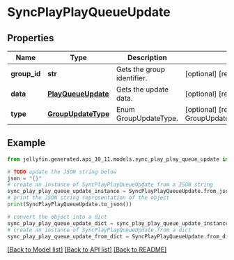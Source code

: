 # SyncPlayPlayQueueUpdate


## Properties

Name | Type | Description | Notes
------------ | ------------- | ------------- | -------------
**group_id** | **str** | Gets the group identifier. | [optional] [readonly] 
**data** | [**PlayQueueUpdate**](PlayQueueUpdate.md) | Gets the update data. | [optional] [readonly] 
**type** | [**GroupUpdateType**](GroupUpdateType.md) | Enum GroupUpdateType. | [optional] [readonly] [default to GroupUpdateType.PLAYQUEUE]

## Example

```python
from jellyfin.generated.api_10_11.models.sync_play_play_queue_update import SyncPlayPlayQueueUpdate

# TODO update the JSON string below
json = "{}"
# create an instance of SyncPlayPlayQueueUpdate from a JSON string
sync_play_play_queue_update_instance = SyncPlayPlayQueueUpdate.from_json(json)
# print the JSON string representation of the object
print(SyncPlayPlayQueueUpdate.to_json())

# convert the object into a dict
sync_play_play_queue_update_dict = sync_play_play_queue_update_instance.to_dict()
# create an instance of SyncPlayPlayQueueUpdate from a dict
sync_play_play_queue_update_from_dict = SyncPlayPlayQueueUpdate.from_dict(sync_play_play_queue_update_dict)
```
[[Back to Model list]](README.md#documentation-for-models) [[Back to API list]](README.md#documentation-for-api-endpoints) [[Back to README]](README.md)


